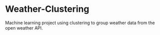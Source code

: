 # Weather-Clustering
Machine learning project using clustering to group weather data from the open weather API.
